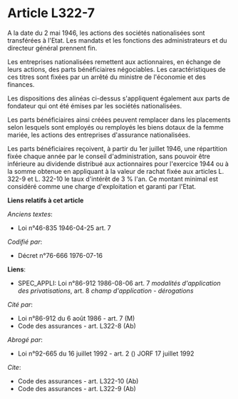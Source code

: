 # Article L322-7

A la date du 2 mai 1946, les actions des sociétés nationalisées sont transférées à l'Etat. Les mandats et les fonctions des
administrateurs et du directeur général prennent fin.

Les entreprises nationalisées remettent aux actionnaires, en échange de leurs actions, des parts bénéficiaires négociables.
Les caractéristiques de ces titres sont fixées par un arrêté du ministre de l'économie et des finances.

Les dispositions des alinéas ci-dessus s'appliquent également aux parts de fondateur qui ont été émises par les sociétés
nationalisées.

Les parts bénéficiaires ainsi créées peuvent remplacer dans les placements selon lesquels sont employés ou remployés les
biens dotaux de la femme mariée, les actions des entreprises d'assurance nationalisées.

Les parts bénéficiaires reçoivent, à partir du 1er juillet 1946, une répartition fixée chaque année par le conseil
d'administration, sans pouvoir être inférieure au dividende distribué aux actionnaires pour l'exercice 1944 ou à la somme
obtenue en appliquant à la valeur de rachat fixée aux articles L. 322-9 et L. 322-10 le taux d'intérêt de 3 % l'an. Ce
montant minimal est considéré comme une charge d'exploitation et garanti par l'Etat.

**Liens relatifs à cet article**

_Anciens textes_:

  - Loi n°46-835 1946-04-25 art. 7

_Codifié par_:

  - Décret n°76-666 1976-07-16

**Liens**:

  - SPEC_APPLI: Loi n°86-912 1986-08-06 art. 7 *modalités d'application des privatisations*, art. 8 *champ d'application - dérogations*

_Cité par_:

  - Loi n°86-912 du 6 août 1986 - art. 7 (M)
  - Code des assurances - art. L322-8 (Ab)

_Abrogé par_:

  - Loi n°92-665 du 16 juillet 1992 - art. 2 () JORF 17 juillet 1992

_Cite_:

  - Code des assurances - art. L322-10 (Ab)
  - Code des assurances - art. L322-9 (Ab)
